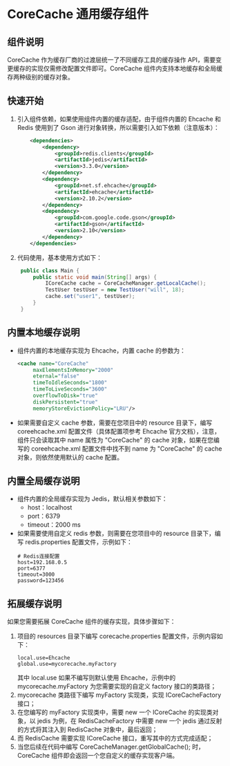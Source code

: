 # CoreCache 通用缓存组件

## 组件说明
CoreCache 作为缓存厂商的过渡层统一了不同缓存工具的缓存操作 API，需要变更缓存的实现仅需修改配置文件即可。CoreCache 组件内支持本地缓存和全局缓存两种级别的缓存对象。

## 快速开始
1. 引入组件依赖，如果使用组件内置的缓存适配，由于组件内置的 Ehcache 和 Redis 使用到了 Gson 进行对象转换，所以需要引入如下依赖（注意版本）：
   ```xml
       <dependencies>
           <dependency>
               <groupId>redis.clients</groupId>
               <artifactId>jedis</artifactId>
               <version>3.3.0</version>
           </dependency>
           <dependency>
               <groupId>net.sf.ehcache</groupId>
               <artifactId>ehcache</artifactId>
               <version>2.10.2</version>
           </dependency>
           <dependency>
               <groupId>com.google.code.gson</groupId>
               <artifactId>gson</artifactId>
               <version>2.10</version>
           </dependency>
       </dependencies>
   ```
2. 代码使用，基本使用方式如下：
   ```java
    public class Main {
        public static void main(String[] args) {
            ICoreCache cache = CoreCacheManager.getLocalCache();
            TestUser testUser = new TestUser("will", 18);
            cache.set("user1", testUser);
        }
    }
   ```
## 内置本地缓存说明

- 组件内置的本地缓存实现为 Ehcache，内置 cache 的参数为：
    ```xml
    <cache name="CoreCache"
         maxElementsInMemory="2000"
         eternal="false"
         timeToIdleSeconds="1800"
         timeToLiveSeconds="3600"
         overflowToDisk="true"
         diskPersistent="true"
         memoryStoreEvictionPolicy="LRU"/>
    ```
- 如果需要自定义 cache 参数，需要在您项目中的 resource 目录下，编写 coreehcache.xml 配置文件（具体配置项参考 Ehcache 官方文档），注意，组件只会读取其中 name 属性为 "CoreCache" 的 cache 对象，如果在您编写的 coreehcache.xml 配置文件中找不到 name 为 "CoreCache" 的 cache 对象，则依然使用默认的 cache 配置。

## 内置全局缓存说明

- 组件内置的全局缓存实现为 Jedis，默认相关参数如下：
    - host：localhost
    - port：6379
    - timeout：2000 ms
- 如果需要使用自定义 redis 参数，则需要在您项目中的 resource 目录下，编写 redis.properties 配置文件，示例如下：
    ```
    # Redis连接配置
    host=192.168.0.5
    port=6377
    timeout=3000
    password=123456
    ```

## 拓展缓存说明

如果您需要拓展 CoreCache 组件的缓存实现，具体步骤如下：

1. 项目的 resources 目录下编写 corecache.properties 配置文件，示例内容如下：
    ```
    local.use=Ehcache
    global.use=mycorecache.myFactory
    ```
   其中 local.use 如果不编写则默认使用 Ehcache，示例中的 mycorecache.myFactory 为您需要实现的自定义 factory 接口的类路径；
2. mycorecache 类路径下编写 myFactory 实现类，实现 ICoreCacheFactory 接口；
3. 在您编写的 myFactory 实现类中，需要 new 一个 ICoreCache 的实现类对象，以 jedis 为例，在 RedisCacheFactory 中需要 new 一个 jedis 通过反射的方式将其注入到 RedisCache 对象中，最后返回；
4. 而 RedisCache 需要实现 ICoreCache 接口，重写其中的方式完成适配；
5. 当您后续在代码中编写 CoreCacheManager.getGlobalCache(); 时，CoreCache 组件即会返回一个您自定义的缓存实现客户端。